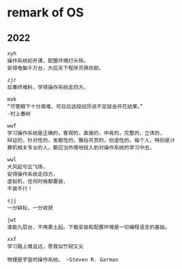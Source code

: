 # remark of OS

## 2022

```
xyh
操作系统初开课，配置环境打头阵。
安得电脑千万台，大庇天下程序员俱欢颜。
```

```
zjr
后事终难料，学得操作系统走四方。
```

```
mxk
“尽管眼下十分艰难，可日后这段经历说不定就会开花结果。”
-村上春树
```

```
wwf
学习操作系统是正确的，客观的，直接的，中肯的，完整的，立体的，
辩证的，针对性的，发散性的，雅俗共赏的，创造性的。每个人，特别是计
算机相关专业的人，都应当热情地投入到对操作系统的学习中去。
```

```
wwl
大风起兮云飞扬，
安得操作系统走四方，
虚拟机，任何时候都要装，
不装不行！
```

```
sjj
一分耕耘，一分收获
```

```
jwt
谁能九层台，不用累土起。下载安装和配置环境是一切编程语言的基础。
```

```
xxf
学习路上难且远，愿我似竹韧又尖
```

```
物理是宇宙的操作系统。 ―Steven R. Garman
```
